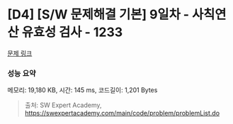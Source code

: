 # [D4] [S/W 문제해결 기본] 9일차 - 사칙연산 유효성 검사 - 1233 

[문제 링크](https://swexpertacademy.com/main/code/problem/problemDetail.do?contestProbId=AV141176AIwCFAYD) 

### 성능 요약

메모리: 19,180 KB, 시간: 145 ms, 코드길이: 1,201 Bytes



> 출처: SW Expert Academy, https://swexpertacademy.com/main/code/problem/problemList.do
